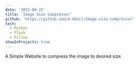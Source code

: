 ```yaml
---
date: '2023-08-25'
title: 'Image Size Compressor'
github: 'https://github.com/A-Akhil/Image-size-compressor'
tech:
  - Python
  - Flask
  - Pillow
showInProjects: true
---
```


A Simple Website to compress the image to desired size
